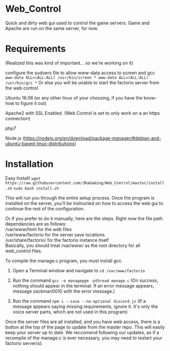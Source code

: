 # Web_Control
Quick and dirty web gui used to control the game servers. Game and Apache are run on the same server, for now.

# Requirements
(Realized this was kind of important... so we're working on it)

configure the sudoers file to allow www-data access to screen and gcc
`www-data ALL=(ALL:ALL) /usr/bin/screen *
www-data ALL=(ALL:ALL) /usr/bin/gcc *`
Or else you will be unable to start the factorio server from the web control

Ubuntu 16.06 (or any other linux of your choosing, if you have the know-how to figure it out)

Apache2 with SSL Enabled. (Web Control is set to only work on a an https connection)

php7

Node.js (https://nodejs.org/en/download/package-manager/#debian-and-ubuntu-based-linux-distributions)

# Installation
Easy Install!
`wget https://raw.githubusercontent.com/3RaGaming/Web_Control/master/install.sh`
`sudo bash install.sh`

This will run you through the entire setup process. Once the program is installed on the server, you'll be instructed on how to access the web gui to continue the rest of the configuration.

Or if you prefer to do it manually, here are the steps.
Right now the file path dependancies are as follows:  
/var/www/html for the web files  
/var/www/factorio for the server save locations.  
/usr/share/factorio/ for the factorio instance itself  
Basically, you should treat /var/www/ as the root directory for all web_control files.

To compile the manage.c program, you must install gcc.  
1) Open a Terminal window and navigate to `cd /var/www/factorio`

2) Run the command `gcc -o managepgm -pthread manage.c` (On success, nothing should appear in the terminal. If an error message appears, message zackman0010 with the error message.)

3) Run the command `npm i --save --no-optional discord.js` (If a message appears saying missing requirements, ignore it. It's only the voice server parts, which are not used in this program)

Once the server files are all installed, and you have web access, there is a button at the top of the page to update from the master repo. This will easily keep your server up to date.
We reccomend following our updates, as if a recompile of the manage.c is ever necessary, you may need to restart your factorio server(s).
